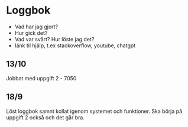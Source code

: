 Loggbok
=======

* Vad har jag gjort?
* Hur gick det?
* Vad var svårt? Hur löste jag det?
* länk til hjälp, t.ex stackoverflow, youtube, chatgpt

13/10
---------
Jobbat med uppgift 2 - 7050

18/9
-----
Löst loggbok samnt kollat igenom systemet och funktioner. Ska börja på uppgift 2 också och det går bra.